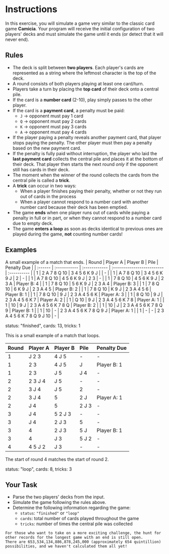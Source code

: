 # Instructions

In this exercise, you will simulate a game very similar to the classic card game **Camicia**.
Your program will receive the initial configuration of two players' decks and must simulate the game until it ends (or detect that it will never end).

## Rules

- The deck is split between **two players**.
  Each player's cards are represented as a string where the leftmost character is the top of the deck.
- A round consists of both players playing at least one card/turn.
- Players take a turn by placing the **top card** of their deck onto a central pile.
- If the card is a **number card** (2-10), play simply passes to the other player.
- If the card is a **payment card**, a penalty must be paid:
  - `J` → opponent must pay 1 card
  - `Q` → opponent must pay 2 cards
  - `K` → opponent must pay 3 cards
  - `A` → opponent must pay 4 cards
- If the player paying a penalty reveals another payment card, that player stops paying the penalty.
  The other player must then pay a penalty based on the new payment card.
- If the penalty is fully paid without interruption, the player who laid the **last payment card** collects the central pile and places it at the bottom of their deck.
  That player then starts the next round _only_ if the opponent still has cards in their deck.
- The moment when the winner of the round collects the cards from the central pile is called a **trick**.
- A **trick** can occur in two ways:
  - When a player finishes paying their penalty, whether or not they run out of cards in the process
  - When a player cannot respond to a number card with another number card because their deck has been emptied.
- The game **ends** when one player runs out of cards while paying a penalty in full or in part, or when they cannot respond to a number card due to empty deck.
- The game **enters a loop** as soon as decks identical to previous ones are played during the game, **not** counting number cards!

## Examples

A small example of a match that ends.
| Round   | Player A     | Player B      | Pile                       | Penalty Due |
| :------ | :----------- | :------------ | :------------------------- | :---------- |
| 1       | 2 A 7 8 Q 10 | 3 4 5 6 K 9 J |                            | -           |
| 1       | A 7 8 Q 10   | 3 4 5 6 K 9 J | 2                          | -           |
| 1       | A 7 8 Q 10   | 4 5 6 K 9 J   | 2 3                        | -           |
| 1       | 7 8 Q 10     | 4 5 6 K 9 J   | 2 3 A                      | Player B: 4 |
| 1       | 7 8 Q 10     | 5 6 K 9 J     | 2 3 A 4                    | Player B: 3 |
| 1       | 7 8 Q 10     | 6 K 9 J       | 2 3 A 4 5                  | Player B: 2 |
| 1       | 7 8 Q 10     | K 9 J         | 2 3 A 4 5 6                | Player B: 1 |
| 1       | 7 8 Q 10     | 9 J           | 2 3 A 4 5 6 K              | Player A: 3 |
| 1       | 8 Q 10       | 9 J           | 2 3 A 4 5 6 K 7            | Player A: 2 |
| 1       | Q 10         | 9 J           | 2 3 A 4 5 6 K 7 8          | Player A: 1 |
| 1       | 10           | 9 J           | 2 3 A 4 5 6 K 7 8 Q        | Player B: 2 |
| 1       | 10           | J             | 2 3 A 4 5 6 K 7 8 Q 9      | Player B: 1 |
| 1       | 10           | -             | 2 3 A 4 5 6 K 7 8 Q 9 J    | Player A: 1 |
| 1       | -            | -             | 2 3 A 4 5 6 K 7 8 Q 9 J 10 | -           |

status: "finished", cards: 13, tricks: 1

This is a small example of a match that loops.

| Round | Player A | Player B | Pile  | Penalty Due |
| :---- | :------- | :------- | :---- | :---------- |
| 1     | J 2 3    | 4 J 5    | -     | -           |
| 1     | 2 3      | 4 J 5    | J     | Player B: 1 |
| 1     | 2 3      | J 5      | J 4   | -           |
| 2     | 2 3 J 4  | J 5      | -     | -           |
| 2     | 3 J 4    | J 5      | 2     | -           |
| 2     | 3 J 4    | 5        | 2 J   | Player A: 1 |
| 2     | J 4      | 5        | 2 J 3 | -           |
| 3     | J 4      | 5 2 J 3  | -     | -           |
| 3     | J 4      | 2 J 3    | 5     | -           |
| 3     | 4        | 2 J 3    | 5 J   | Player B: 1 |
| 3     | 4        | J 3      | 5 J 2 | -           |
| 4     | 4 5 J 2  | J 3      | -     | -           |

The start of round 4 matches the start of round 2.

status: "loop", cards: 8, tricks: 3

## Your Task

- Parse the two players' decks from the input.
- Simulate the game following the rules above.
- Determine the following information regarding the game:
  - `status`: `"finished"` or `"loop"`
  - `cards`: total number of cards played throughout the game
  - `tricks`: number of times the central pile was collected

~~~~exercism/advanced
For those who want to take on a more exciting challenge, the hunt for other records for the longest game with an end is still open.
There are 653,534,134,886,878,245,000 (approximately 654 quintillion) possibilities, and we haven't calculated them all yet!
~~~~
